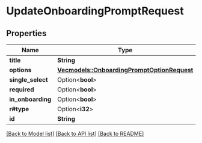 # UpdateOnboardingPromptRequest

## Properties

Name | Type | Description | Notes
------------ | ------------- | ------------- | -------------
**title** | **String** |  | 
**options** | [**Vec<models::OnboardingPromptOptionRequest>**](OnboardingPromptOptionRequest.md) |  | 
**single_select** | Option<**bool**> |  | [optional]
**required** | Option<**bool**> |  | [optional]
**in_onboarding** | Option<**bool**> |  | [optional]
**r#type** | Option<**i32**> |  | [optional]
**id** | **String** |  | 

[[Back to Model list]](../README.md#documentation-for-models) [[Back to API list]](../README.md#documentation-for-api-endpoints) [[Back to README]](../README.md)


